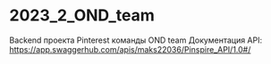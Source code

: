 # 2023_2_OND_team
Backend проекта Pinterest команды OND team
Документация API: https://app.swaggerhub.com/apis/maks22036/Pinspire_API/1.0#/ 
